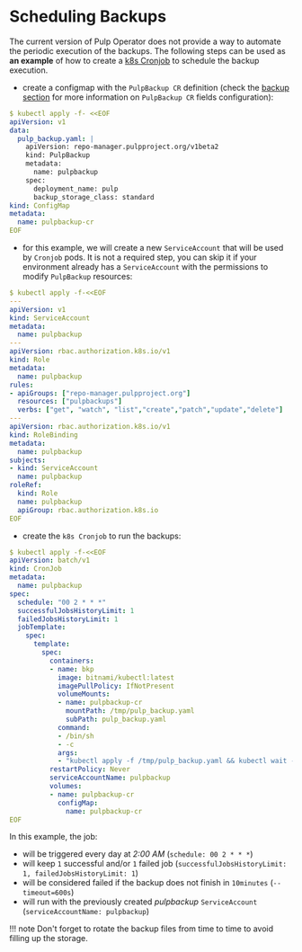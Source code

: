 # Scheduling Backups

The current version of Pulp Operator does not provide a way to automate the periodic execution of the backups. The following steps can be used as **an example** of how to create a [k8s Cronjob](https://kubernetes.io/docs/concepts/workloads/controllers/cron-jobs/) to schedule the backup execution.

* create a configmap with the `PulpBackup CR` definition (check the [backup section](/pulp_operator/backup_and_restore/config_running/#backup) for more information on `PulpBackup CR` fields configuration):
```yaml
$ kubectl apply -f- <<EOF
apiVersion: v1
data:
  pulp_backup.yaml: |
    apiVersion: repo-manager.pulpproject.org/v1beta2
    kind: PulpBackup
    metadata:
      name: pulpbackup
    spec:
      deployment_name: pulp
      backup_storage_class: standard
kind: ConfigMap
metadata:
  name: pulpbackup-cr
EOF
```

* for this example, we will create a new `ServiceAccount` that will be used by `Cronjob` pods. It is not a required step, you can skip it if your environment already has a `ServiceAccount` with the permissions to modify `PulpBackup` resources:
```yaml
$ kubectl apply -f-<<EOF
---
apiVersion: v1
kind: ServiceAccount
metadata:
  name: pulpbackup
---
apiVersion: rbac.authorization.k8s.io/v1
kind: Role
metadata:
  name: pulpbackup
rules:
- apiGroups: ["repo-manager.pulpproject.org"]
  resources: ["pulpbackups"]
  verbs: ["get", "watch", "list","create","patch","update","delete"]
---
apiVersion: rbac.authorization.k8s.io/v1
kind: RoleBinding
metadata:
  name: pulpbackup
subjects:
- kind: ServiceAccount
  name: pulpbackup
roleRef:
  kind: Role
  name: pulpbackup
  apiGroup: rbac.authorization.k8s.io
EOF
```

* create the `k8s Cronjob` to run the backups:
```yaml
$ kubectl apply -f-<<EOF
apiVersion: batch/v1
kind: CronJob
metadata:
  name: pulpbackup
spec:
  schedule: "00 2 * * *"
  successfulJobsHistoryLimit: 1
  failedJobsHistoryLimit: 1
  jobTemplate:
    spec:
      template:
        spec:
          containers:
          - name: bkp
            image: bitnami/kubectl:latest
            imagePullPolicy: IfNotPresent
            volumeMounts:
            - name: pulpbackup-cr
              mountPath: /tmp/pulp_backup.yaml
              subPath: pulp_backup.yaml
            command:
            - /bin/sh
            - -c
            args:
            - "kubectl apply -f /tmp/pulp_backup.yaml && kubectl wait --for condition=BackupComplete --timeout=600s -f /tmp/pulp_backup.yaml ; kubectl delete -f /tmp/pulp_backup.yaml"
          restartPolicy: Never
          serviceAccountName: pulpbackup
          volumes:
          - name: pulpbackup-cr
            configMap:
              name: pulpbackup-cr
EOF
```

In this example, the job:

* will be triggered every day at *2:00 AM* (`schedule: 00 2 * * *`)
* will keep `1` successful and/or `1` failed job (`successfulJobsHistoryLimit: 1, failedJobsHistoryLimit: 1`)
* will be considered failed if the backup does not finish in `10minutes` (`--timeout=600s`)
* will run with the previously created *pulpbackup* `ServiceAccount` (`serviceAccountName: pulpbackup`)


!!! note
    Don't forget to rotate the backup files from time to time to avoid filling up the storage.